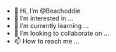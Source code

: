 - 👋 Hi, I’m @Beachoddie
- 👀 I’m interested in ...
- 🌱 I’m currently learning ...
- 💞️ I’m looking to collaborate on ...
- 📫 How to reach me ...

<!---
Beachoddie/Beachoddie is a ✨ special ✨ repository because its `README.md` (this file) appears on your GitHub profile.
You can click the Preview link to take a look at your changes.
--->
